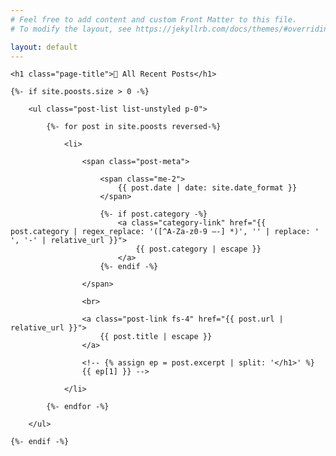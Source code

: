 ```yaml
---
# Feel free to add content and custom Front Matter to this file.
# To modify the layout, see https://jekyllrb.com/docs/themes/#overriding-theme-defaults

layout: default
---
```


<div class="home">

    <h1 class="page-title">🔄 All Recent Posts</h1>

    {%- if site.poosts.size > 0 -%}

        <ul class="post-list list-unstyled p-0">

            {%- for post in site.poosts reversed-%}

                <li>

                    <span class="post-meta">

                        <span class="me-2">
                            {{ post.date | date: site.date_format }}
                        </span>

                        {%- if post.category -%}
                            <a class="category-link" href="{{ post.category | regex_replace: '([^A-Za-z0-9 –-] *)', '' | replace: ' ', '-' | relative_url }}">
                                {{ post.category | escape }}
                            </a>
                        {%- endif -%}

                    </span>

                    <br>

                    <a class="post-link fs-4" href="{{ post.url | relative_url }}">
                        {{ post.title | escape }}
                    </a>

                    <!-- {% assign ep = post.excerpt | split: '</h1>' %}
					{{ ep[1] }} -->

                </li>

            {%- endfor -%}

        </ul>

    {%- endif -%}

</div>
